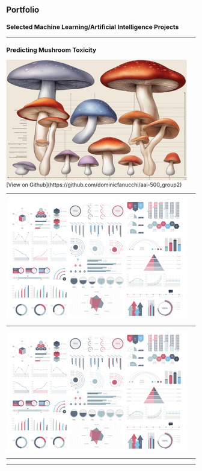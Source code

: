 ## Portfolio
### Selected Machine Learning/Artificial Intelligence Projects

---

### Predicting Mushroom Toxicity
<!-- [Predicting Mushroom Toxicity](/sample_page) -->
<img src="images/predicting_mushroom_toxicity.jpg?raw=true" width="480" height="320"/>
[View on Github](https://github.com/dominicfanucchi/aai-500_group2)

---

<!-- [Project 2 Title](/pdf/sample_presentation.pdf) -->
<img src="images/dummy_thumbnail.jpg?raw=true"/>

---

<!-- [Project 3 Title](http://example.com/) -->
<img src="images/dummy_thumbnail.jpg?raw=true"/>

---

<!--
### Curriculum Based Projects

- [Project 1 Title](http://example.com/)
- [Project 2 Title](http://example.com/)
- [Project 3 Title](http://example.com/)
- [Project 4 Title](http://example.com/)
- [Project 5 Title](http://example.com/)

---
-->



---
